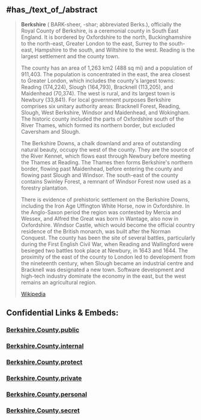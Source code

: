 
## #has_/text_of_/abstract 


> **Berkshire** (  BARK-sheer, -⁠shər; abbreviated Berks.), officially the Royal County of Berkshire, is a ceremonial county in South East England. It is bordered by Oxfordshire to the north, Buckinghamshire to the north-east, Greater London to the east, Surrey to the south-east, Hampshire to the south, and Wiltshire to the west. Reading is the largest settlement and the county town.
>
> The county has an area of 1,263 km2 (488 sq mi) and a population of 911,403. The population is concentrated in the east, the area closest to Greater London, which includes the county's largest towns: Reading (174,224), Slough (164,793), Bracknell (113,205), and Maidenhead (70,374). The west is rural, and its largest town is Newbury (33,841). For local government purposes Berkshire comprises six unitary authority areas: Bracknell Forest, Reading, Slough, West Berkshire, Windsor and Maidenhead, and Wokingham. The historic county included the parts of Oxfordshire south of the River Thames, which formed its northern border, but excluded Caversham and Slough.
>
> The Berkshire Downs, a chalk downland and area of outstanding natural beauty, occupy the west of the county. They are the source of the River Kennet, which flows east through Newbury before meeting the Thames at Reading. The Thames then forms Berkshire's northern border, flowing past Maidenhead, before entering the county and flowing past Slough and Windsor. The south-east of the county contains Swinley Forest, a remnant of Windsor Forest now used as a forestry plantation.
>
> There is evidence of prehistoric settlement on the Berkshire Downs, including the Iron Age Uffington White Horse, now in Oxfordshire. In the Anglo-Saxon period the region was contested by Mercia and Wessex, and Alfred the Great was born in Wantage, also now in Oxfordshire. Windsor Castle, which would become the official country residence of the British monarch, was built after the Norman Conquest. The county has been the site of several battles, particularly during the First English Civil War, when Reading and Wallingford were besieged two battles took place at Newbury, in 1643 and 1644. The proximity of the east of the county to London led to development from the nineteenth century, when Slough became an industrial centre and Bracknell was designated a new town. Software development and high-tech industry dominate the economy in the east, but the west remains an agricultural region.
>
> [Wikipedia](https://en.wikipedia.org/wiki/Berkshire)





## Confidential Links & Embeds: 

### [Berkshire,County.public](/_public/\Earth\Continent\Europe\Europe~North\UK\England\Regions~England\South_East_EnglandBerkshire,County.public.md) 

### [Berkshire,County.internal](/_internal/\Earth\Continent\Europe\Europe~North\UK\England\Regions~England\South_East_EnglandBerkshire,County.internal.md) 

### [Berkshire,County.protect](/_protect/\Earth\Continent\Europe\Europe~North\UK\England\Regions~England\South_East_EnglandBerkshire,County.protect.md) 

### [Berkshire,County.private](/_private/\Earth\Continent\Europe\Europe~North\UK\England\Regions~England\South_East_EnglandBerkshire,County.private.md) 

### [Berkshire,County.personal](/_personal/\Earth\Continent\Europe\Europe~North\UK\England\Regions~England\South_East_EnglandBerkshire,County.personal.md) 

### [Berkshire,County.secret](/_secret/\Earth\Continent\Europe\Europe~North\UK\England\Regions~England\South_East_EnglandBerkshire,County.secret.md)


